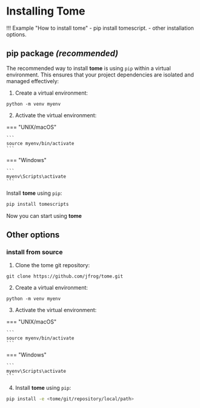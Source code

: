 # Installing Tome

!!! Example "How to install tome"
    - pip install tomescript.
    - other installation options.

## pip package *(recommended)*

The recommended way to install **tome** is using `pip` within a virtual environment. This ensures that your project dependencies are isolated and managed effectively:

1. Create a virtual environment:

```
python -m venv myenv
```

2. Activate the virtual environment:

=== "UNIX/macOS"

    ```
    source myenv/bin/activate
    ```

=== "Windows"

    ```
    myenv\Scripts\activate
    ```

Install **tome** using `pip`:

```bash
pip install tomescripts
```

Now you can start using **tome**

## Other options

### install from source

1. Clone the tome git repository:

```
git clone https://github.com/jfrog/tome.git
```

2. Create a virtual environment:

```
python -m venv myenv
```

3. Activate the virtual environment:

=== "UNIX/macOS"

    ```
    source myenv/bin/activate
    ```

=== "Windows"

    ```
    myenv\Scripts\activate
    ```

4. Install **tome** using `pip`:

```bash
pip install -e <tome/git/repository/local/path>
```